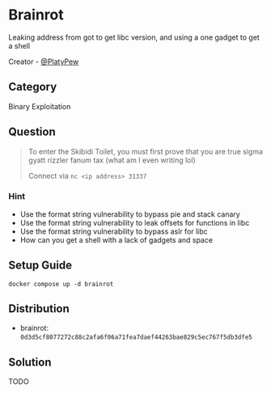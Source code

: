 # Brainrot

Leaking address from got to get libc version, and using a one gadget to get a shell

Creator - [@PlatyPew](https://github.com/PlatyPew)

## Category

Binary Exploitation

## Question

> To enter the Skibidi Toilet, you must first prove that you are true sigma gyatt rizzler fanum tax (what am I even writing lol)
>
> Connect via `nc <ip address> 31337`

### Hint

-   Use the format string vulnerability to bypass pie and stack canary
-   Use the format string vulnerability to leak offsets for functions in libc
-   Use the format string vulnerability to bypass aslr for libc
-   How can you get a shell with a lack of gadgets and space

## Setup Guide

`docker compose up -d brainrot`

## Distribution

-   brainrot: `0d3d5cf8077272c88c2afa6f06a71fea7daef44263bae829c5ec767f5db3dfe5`

## Solution

TODO
